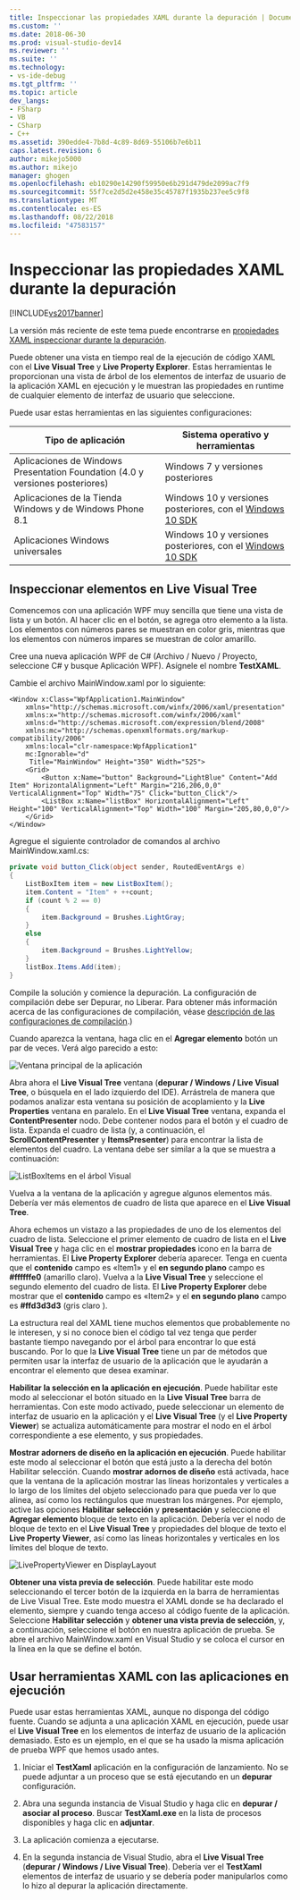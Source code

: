 ```yaml
---
title: Inspeccionar las propiedades XAML durante la depuración | Documentos de Microsoft
ms.custom: ''
ms.date: 2018-06-30
ms.prod: visual-studio-dev14
ms.reviewer: ''
ms.suite: ''
ms.technology:
- vs-ide-debug
ms.tgt_pltfrm: ''
ms.topic: article
dev_langs:
- FSharp
- VB
- CSharp
- C++
ms.assetid: 390edde4-7b8d-4c89-8d69-55106b7e6b11
caps.latest.revision: 6
author: mikejo5000
ms.author: mikejo
manager: ghogen
ms.openlocfilehash: eb10290e14290f59950e6b291d479de2099ac7f9
ms.sourcegitcommit: 55f7ce2d5d2e458e35c45787f1935b237ee5c9f8
ms.translationtype: MT
ms.contentlocale: es-ES
ms.lasthandoff: 08/22/2018
ms.locfileid: "47583157"
---
```

# <a name="inspect-xaml-properties-while-debugging"></a>Inspeccionar las propiedades XAML durante la depuración
[!INCLUDE[vs2017banner](../includes/vs2017banner.md)]

La versión más reciente de este tema puede encontrarse en [propiedades XAML inspeccionar durante la depuración](https://docs.microsoft.com/visualstudio/debugger/inspect-xaml-properties-while-debugging).  
  
Puede obtener una vista en tiempo real de la ejecución de código XAML con el **Live Visual Tree** y **Live Property Explorer**. Estas herramientas le proporcionan una vista de árbol de los elementos de interfaz de usuario de la aplicación XAML en ejecución y le muestran las propiedades en runtime de cualquier elemento de interfaz de usuario que seleccione.  
  
 Puede usar estas herramientas en las siguientes configuraciones:  
  
|Tipo de aplicación|Sistema operativo y herramientas|  
|-----------------|--------------------------------|  
|Aplicaciones de Windows Presentation Foundation (4.0 y versiones posteriores)|Windows 7 y versiones posteriores|  
|Aplicaciones de la Tienda Windows y de Windows Phone 8.1|Windows 10 y versiones posteriores, con el [Windows 10 SDK](https://dev.windows.com/downloads/windows-10-sdk)|  
|Aplicaciones Windows universales|Windows 10 y versiones posteriores, con el [Windows 10 SDK](https://dev.windows.com/downloads/windows-10-sdk)|  
  
## <a name="looking-at-elements-in-the-live-visual-tree"></a>Inspeccionar elementos en Live Visual Tree  
 Comencemos con una aplicación WPF muy sencilla que tiene una vista de lista y un botón. Al hacer clic en el botón, se agrega otro elemento a la lista. Los elementos con números pares se muestran en color gris, mientras que los elementos con números impares se muestran de color amarillo.  
  
 Cree una nueva aplicación WPF de C# (Archivo / Nuevo / Proyecto, seleccione C# y busque Aplicación WPF). Asígnele el nombre **TestXAML**.  
  
 Cambie el archivo MainWindow.xaml por lo siguiente:  
  
```xaml  
<Window x:Class="WpfApplication1.MainWindow"  
    xmlns="http://schemas.microsoft.com/winfx/2006/xaml/presentation"  
    xmlns:x="http://schemas.microsoft.com/winfx/2006/xaml"  
    xmlns:d="http://schemas.microsoft.com/expression/blend/2008"  
    xmlns:mc="http://schemas.openxmlformats.org/markup-compatibility/2006"  
    xmlns:local="clr-namespace:WpfApplication1"  
    mc:Ignorable="d"  
     Title="MainWindow" Height="350" Width="525">  
    <Grid>  
        <Button x:Name="button" Background="LightBlue" Content="Add Item" HorizontalAlignment="Left" Margin="216,206,0,0" VerticalAlignment="Top" Width="75" Click="button_Click"/>  
        <ListBox x:Name="listBox" HorizontalAlignment="Left" Height="100" VerticalAlignment="Top" Width="100" Margin="205,80,0,0"/>  
    </Grid>  
</Window>  
```  
  
 Agregue el siguiente controlador de comandos al archivo MainWindow.xaml.cs:  
  
```csharp  
private void button_Click(object sender, RoutedEventArgs e)  
{  
    ListBoxItem item = new ListBoxItem();  
    item.Content = "Item" + ++count;  
    if (count % 2 == 0)  
    {  
        item.Background = Brushes.LightGray;  
    }  
    else  
    {  
        item.Background = Brushes.LightYellow;  
    }  
    listBox.Items.Add(item);  
}  
```  
  
 Compile la solución y comience la depuración. La configuración de compilación debe ser Depurar, no Liberar. Para obtener más información acerca de las configuraciones de compilación, véase [descripción de las configuraciones de compilación](../ide/understanding-build-configurations.md).)  
  
 Cuando aparezca la ventana, haga clic en el **Agregar elemento** botón un par de veces. Verá algo parecido a esto:  
  
 ![Ventana principal de la aplicación](../debugger/media/livevisualtree-app.png "LiveVIsualTree-App")  
  
 Abra ahora el **Live Visual Tree** ventana (**depurar / Windows / Live Visual Tree**, o búsquela en el lado izquierdo del IDE). Arrástrela de manera que podamos analizar esta ventana su posición de acoplamiento y la **Live Properties** ventana en paralelo. En el **Live Visual Tree** ventana, expanda el **ContentPresenter** nodo. Debe contener nodos para el botón y el cuadro de lista. Expanda el cuadro de lista (y, a continuación, el **ScrollContentPresenter** y **ItemsPresenter**) para encontrar la lista de elementos del cuadro. La ventana debe ser similar a la que se muestra a continuación:  
  
 ![ListBoxItems en el árbol Visual](../debugger/media/livevisualtree-listboxitems.png "LiveVisualTree ListBoxItems")  
  
 Vuelva a la ventana de la aplicación y agregue algunos elementos más. Debería ver más elementos de cuadro de lista que aparece en el **Live Visual Tree**.  
  
 Ahora echemos un vistazo a las propiedades de uno de los elementos del cuadro de lista. Seleccione el primer elemento de cuadro de lista en el **Live Visual Tree** y haga clic en el **mostrar propiedades** icono en la barra de herramientas. El **Live Property Explorer** debería aparecer. Tenga en cuenta que el **contenido** campo es «Item1» y el **en segundo plano** campo es **#ffffffe0** (amarillo claro). Vuelva a la **Live Visual Tree** y seleccione el segundo elemento del cuadro de lista. El **Live Property Explorer** debe mostrar que el **contenido** campo es «Item2» y el **en segundo plano** campo es **#ffd3d3d3** (gris claro ).  
  
 La estructura real del XAML tiene muchos elementos que probablemente no le interesen, y si no conoce bien el código tal vez tenga que perder bastante tiempo navegando por el árbol para encontrar lo que está buscando. Por lo que la **Live Visual Tree** tiene un par de métodos que permiten usar la interfaz de usuario de la aplicación que le ayudarán a encontrar el elemento que desea examinar.  
  
 **Habilitar la selección en la aplicación en ejecución**. Puede habilitar este modo al seleccionar el botón situado en la **Live Visual Tree** barra de herramientas. Con este modo activado, puede seleccionar un elemento de interfaz de usuario en la aplicación y el **Live Visual Tree** (y el **Live Property Viewer**) se actualiza automáticamente para mostrar el nodo en el árbol correspondiente a ese elemento, y sus propiedades.  
  
 **Mostrar adorners de diseño en la aplicación en ejecución**. Puede habilitar este modo al seleccionar el botón que está justo a la derecha del botón Habilitar selección. Cuando **mostrar adornos de diseño** está activada, hace que la ventana de la aplicación mostrar las líneas horizontales y verticales a lo largo de los límites del objeto seleccionado para que pueda ver lo que alinea, así como los rectángulos que muestran los márgenes. Por ejemplo, active las opciones **Habilitar selección** y **presentación** y seleccione el **Agregar elemento** bloque de texto en la aplicación. Debería ver el nodo de bloque de texto en el **Live Visual Tree** y propiedades del bloque de texto el **Live Property Viewer**, así como las líneas horizontales y verticales en los límites del bloque de texto.  
  
 ![LivePropertyViewer en DisplayLayout](../debugger/media/livevisualtreelivepropertyviewer-displaylayout.png "LiveVisualTreeLivePropertyViewer DisplayLayout")  
  
 **Obtener una vista previa de selección**. Puede habilitar este modo seleccionando el tercer botón de la izquierda en la barra de herramientas de Live Visual Tree. Este modo muestra el XAML donde se ha declarado el elemento, siempre y cuando tenga acceso al código fuente de la aplicación. Seleccione **Habilitar selección** y **obtener una vista previa de selección**, y, a continuación, seleccione el botón en nuestra aplicación de prueba. Se abre el archivo MainWindow.xaml en Visual Studio y se coloca el cursor en la línea en la que se define el botón.  
  
## <a name="using-xaml-tools-with-running-applications"></a>Usar herramientas XAML con las aplicaciones en ejecución  
 Puede usar estas herramientas XAML, aunque no disponga del código fuente. Cuando se adjunta a una aplicación XAML en ejecución, puede usar el **Live Visual Tree** en los elementos de interfaz de usuario de la aplicación demasiado. Esto es un ejemplo, en el que se ha usado la misma aplicación de prueba WPF que hemos usado antes.  
  
1.  Iniciar el **TestXaml** aplicación en la configuración de lanzamiento. No se puede adjuntar a un proceso que se está ejecutando en un **depurar** configuración.  
  
2.  Abra una segunda instancia de Visual Studio y haga clic en **depurar / asociar al proceso**. Buscar **TestXaml.exe** en la lista de procesos disponibles y haga clic en **adjuntar**.  
  
3.  La aplicación comienza a ejecutarse.  
  
4.  En la segunda instancia de Visual Studio, abra el **Live Visual Tree** (**depurar / Windows / Live Visual Tree**). Debería ver el **TestXaml** elementos de interfaz de usuario y se debería poder manipularlos como lo hizo al depurar la aplicación directamente.



